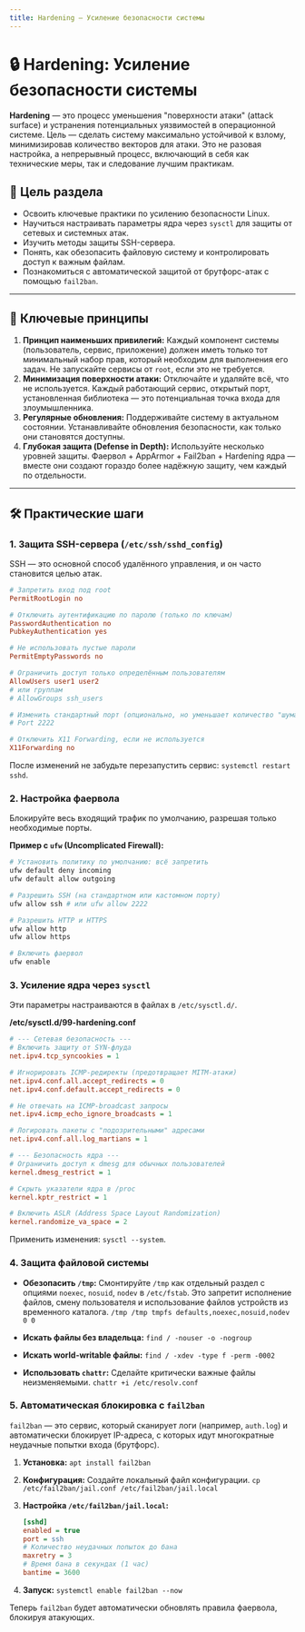 ```yaml
---
title: Hardening — Усиление безопасности системы
---
```


# 🔒 Hardening: Усиление безопасности системы

**Hardening** — это процесс уменьшения "поверхности атаки" (attack surface) и устранения потенциальных уязвимостей в операционной системе. Цель — сделать систему максимально устойчивой к взлому, минимизировав количество векторов для атаки. Это не разовая настройка, а непрерывный процесс, включающий в себя как технические меры, так и следование лучшим практикам.

## 🎯 Цель раздела

- Освоить ключевые практики по усилению безопасности Linux.
- Научиться настраивать параметры ядра через `sysctl` для защиты от сетевых и системных атак.
- Изучить методы защиты SSH-сервера.
- Понять, как обезопасить файловую систему и контролировать доступ к важным файлам.
- Познакомиться с автоматической защитой от брутфорс-атак с помощью `fail2ban`.

--- 

## 🔑 Ключевые принципы

1.  **Принцип наименьших привилегий:** Каждый компонент системы (пользователь, сервис, приложение) должен иметь только тот минимальный набор прав, который необходим для выполнения его задач. Не запускайте сервисы от `root`, если это не требуется.
2.  **Минимизация поверхности атаки:** Отключайте и удаляйте всё, что не используется. Каждый работающий сервис, открытый порт, установленная библиотека — это потенциальная точка входа для злоумышленника.
3.  **Регулярные обновления:** Поддерживайте систему в актуальном состоянии. Устанавливайте обновления безопасности, как только они становятся доступны.
4.  **Глубокая защита (Defense in Depth):** Используйте несколько уровней защиты. Фаервол + AppArmor + Fail2ban + Hardening ядра — вместе они создают гораздо более надёжную защиту, чем каждый по отдельности.

--- 

## 🛠️ Практические шаги

### 1. Защита SSH-сервера (`/etc/ssh/sshd_config`)

SSH — это основной способ удалённого управления, и он часто становится целью атак.

```ini
# Запретить вход под root
PermitRootLogin no

# Отключить аутентификацию по паролю (только по ключам)
PasswordAuthentication no
PubkeyAuthentication yes

# Не использовать пустые пароли
PermitEmptyPasswords no

# Ограничить доступ только определённым пользователям
AllowUsers user1 user2
# или группам
# AllowGroups ssh_users

# Изменить стандартный порт (опционально, но уменьшает количество "шума" от ботов)
# Port 2222

# Отключить X11 Forwarding, если не используется
X11Forwarding no
```
После изменений не забудьте перезапустить сервис: `systemctl restart sshd`.

### 2. Настройка фаервола

Блокируйте весь входящий трафик по умолчанию, разрешая только необходимые порты.

**Пример с `ufw` (Uncomplicated Firewall):**
```bash
# Установить политику по умолчанию: всё запретить
ufw default deny incoming
ufw default allow outgoing

# Разрешить SSH (на стандартном или кастомном порту)
ufw allow ssh # или ufw allow 2222

# Разрешить HTTP и HTTPS
ufw allow http
ufw allow https

# Включить фаервол
ufw enable
```

### 3. Усиление ядра через `sysctl`

Эти параметры настраиваются в файлах в `/etc/sysctl.d/`.

**/etc/sysctl.d/99-hardening.conf**
```ini
# --- Сетевая безопасность ---
# Включить защиту от SYN-флуда
net.ipv4.tcp_syncookies = 1

# Игнорировать ICMP-редиректы (предотвращает MITM-атаки)
net.ipv4.conf.all.accept_redirects = 0
net.ipv4.conf.default.accept_redirects = 0

# Не отвечать на ICMP-broadcast запросы
net.ipv4.icmp_echo_ignore_broadcasts = 1

# Логировать пакеты с "подозрительными" адресами
net.ipv4.conf.all.log_martians = 1

# --- Безопасность ядра ---
# Ограничить доступ к dmesg для обычных пользователей
kernel.dmesg_restrict = 1

# Скрыть указатели ядра в /proc
kernel.kptr_restrict = 1

# Включить ASLR (Address Space Layout Randomization)
kernel.randomize_va_space = 2
```
Применить изменения: `sysctl --system`.

### 4. Защита файловой системы

- **Обезопасить `/tmp`:** Смонтируйте `/tmp` как отдельный раздел с опциями `noexec`, `nosuid`, `nodev` в `/etc/fstab`. Это запретит исполнение файлов, смену пользователя и использование файлов устройств из временного каталога.
  `/tmp /tmp tmpfs defaults,noexec,nosuid,nodev 0 0`

- **Искать файлы без владельца:**
  `find / -nouser -o -nogroup`

- **Искать world-writable файлы:**
  `find / -xdev -type f -perm -0002`

- **Использовать `chattr`:** Сделайте критически важные файлы неизменяемыми.
  `chattr +i /etc/resolv.conf`

### 5. Автоматическая блокировка с `fail2ban`

`fail2ban` — это сервис, который сканирует логи (например, `auth.log`) и автоматически блокирует IP-адреса, с которых идут многократные неудачные попытки входа (брутфорс).

1.  **Установка:** `apt install fail2ban`
2.  **Конфигурация:** Создайте локальный файл конфигурации.
    `cp /etc/fail2ban/jail.conf /etc/fail2ban/jail.local`

3.  **Настройка `/etc/fail2ban/jail.local`:**
    ```ini
    [sshd]
    enabled = true
    port = ssh
    # Количество неудачных попыток до бана
    maxretry = 3
    # Время бана в секундах (1 час)
    bantime = 3600
    ```
4.  **Запуск:** `systemctl enable fail2ban --now`

Теперь `fail2ban` будет автоматически обновлять правила фаервола, блокируя атакующих.

